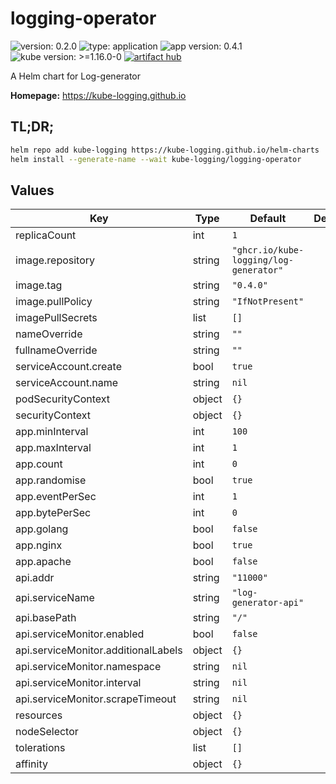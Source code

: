 # logging-operator

![version: 0.2.0](https://img.shields.io/badge/version-0.2.0-informational?style=flat-square) ![type: application](https://img.shields.io/badge/type-application-informational?style=flat-square) ![app version: 0.4.1](https://img.shields.io/badge/app%20version-0.4.1-informational?style=flat-square) ![kube version: >=1.16.0-0](https://img.shields.io/badge/kube%20version->=1.16.0--0-informational?style=flat-square) [![artifact hub](https://img.shields.io/badge/artifact%20hub-logging--operator-informational?style=flat-square)](https://artifacthub.io/packages/helm/kube-logging/logging-operator)

A Helm chart for Log-generator

**Homepage:** <https://kube-logging.github.io>

## TL;DR;

```bash
helm repo add kube-logging https://kube-logging.github.io/helm-charts
helm install --generate-name --wait kube-logging/logging-operator
```

## Values

| Key | Type | Default | Description |
|-----|------|---------|-------------|
| replicaCount | int | `1` |  |
| image.repository | string | `"ghcr.io/kube-logging/log-generator"` |  |
| image.tag | string | `"0.4.0"` |  |
| image.pullPolicy | string | `"IfNotPresent"` |  |
| imagePullSecrets | list | `[]` |  |
| nameOverride | string | `""` |  |
| fullnameOverride | string | `""` |  |
| serviceAccount.create | bool | `true` |  |
| serviceAccount.name | string | `nil` |  |
| podSecurityContext | object | `{}` |  |
| securityContext | object | `{}` |  |
| app.minInterval | int | `100` |  |
| app.maxInterval | int | `1` |  |
| app.count | int | `0` |  |
| app.randomise | bool | `true` |  |
| app.eventPerSec | int | `1` |  |
| app.bytePerSec | int | `0` |  |
| app.golang | bool | `false` |  |
| app.nginx | bool | `true` |  |
| app.apache | bool | `false` |  |
| api.addr | string | `"11000"` |  |
| api.serviceName | string | `"log-generator-api"` |  |
| api.basePath | string | `"/"` |  |
| api.serviceMonitor.enabled | bool | `false` |  |
| api.serviceMonitor.additionalLabels | object | `{}` |  |
| api.serviceMonitor.namespace | string | `nil` |  |
| api.serviceMonitor.interval | string | `nil` |  |
| api.serviceMonitor.scrapeTimeout | string | `nil` |  |
| resources | object | `{}` |  |
| nodeSelector | object | `{}` |  |
| tolerations | list | `[]` |  |
| affinity | object | `{}` |  |
